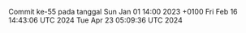 Commit ke-55 pada tanggal Sun Jan 01 14:00 2023 +0100
Fri Feb 16 14:43:06 UTC 2024
Tue Apr 23 05:09:36 UTC 2024
